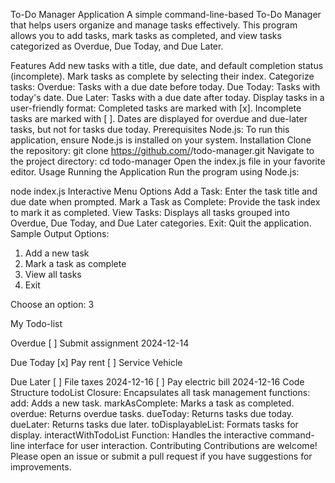 To-Do Manager Application
A simple command-line-based To-Do Manager that helps users organize and manage tasks effectively. This program allows you to add tasks, mark tasks as completed, and view tasks categorized as Overdue, Due Today, and Due Later.

Features
Add new tasks with a title, due date, and default completion status (incomplete).
Mark tasks as complete by selecting their index.
Categorize tasks:
Overdue: Tasks with a due date before today.
Due Today: Tasks with today's date.
Due Later: Tasks with a due date after today.
Display tasks in a user-friendly format:
Completed tasks are marked with [x].
Incomplete tasks are marked with [ ].
Dates are displayed for overdue and due-later tasks, but not for tasks due today.
Prerequisites
Node.js: To run this application, ensure Node.js is installed on your system.
Installation
Clone the repository:
git clone https://github.com/<your-username>/todo-manager.git
Navigate to the project directory:
cd todo-manager
Open the index.js file in your favorite editor.
Usage
Running the Application
Run the program using Node.js:

node index.js
Interactive Menu Options
Add a Task: Enter the task title and due date when prompted.
Mark a Task as Complete: Provide the task index to mark it as completed.
View Tasks: Displays all tasks grouped into Overdue, Due Today, and Due Later categories.
Exit: Quit the application.
Sample Output
Options:
1. Add a new task
2. Mark a task as complete
3. View all tasks
4. Exit

Choose an option: 3

My Todo-list

Overdue
[ ] Submit assignment 2024-12-14

Due Today
[x] Pay rent
[ ] Service Vehicle

Due Later
[ ] File taxes 2024-12-16
[ ] Pay electric bill 2024-12-16
Code Structure
todoList Closure: Encapsulates all task management functions:
add: Adds a new task.
markAsComplete: Marks a task as completed.
overdue: Returns overdue tasks.
dueToday: Returns tasks due today.
dueLater: Returns tasks due later.
toDisplayableList: Formats tasks for display.
interactWithTodoList Function: Handles the interactive command-line interface for user interaction.
Contributing
Contributions are welcome! Please open an issue or submit a pull request if you have suggestions for improvements.
